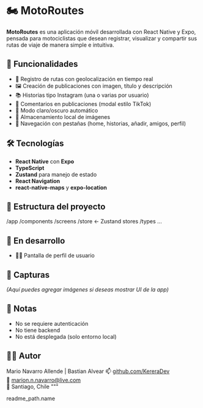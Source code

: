# 🏍️ MotoRoutes

**MotoRoutes** es una aplicación móvil desarrollada con React Native y Expo, pensada para motociclistas que desean registrar, visualizar y compartir sus rutas de viaje de manera simple e intuitiva.

## 🚀 Funcionalidades

- 📍 Registro de rutas con geolocalización en tiempo real
- 🖼️ Creación de publicaciones con imagen, título y descripción
- 📚 Historias tipo Instagram (una o varias por usuario)
- 💬 Comentarios en publicaciones (modal estilo TikTok)
- 🌙 Modo claro/oscuro automático
- 🧠 Almacenamiento local de imágenes
- 🧭 Navegación con pestañas (home, historias, añadir, amigos, perfil)

## 🛠️ Tecnologías

- **React Native** con **Expo**
- **TypeScript**
- **Zustand** para manejo de estado
- **React Navigation**
- **react-native-maps** y **expo-location**

## 📂 Estructura del proyecto

/app
/components
/screens
/store ← Zustand stores
/types
...


## 🔄 En desarrollo

- 🧑‍💼 Pantalla de perfil de usuario

## 📸 Capturas

*(Aquí puedes agregar imágenes si deseas mostrar UI de la app)*

## 📌 Notas

- No se requiere autenticación
- No tiene backend
- No está desplegada (solo entorno local)

## 🧑‍💻 Autor

Mario Navarro Allende  | Bastian Alvear
📫 [github.com/KereraDev](https://github.com/KereraDev)  
📧 marion.n.navarro@live.com  
📍 Santiago, Chile
"""

readme_path.name
